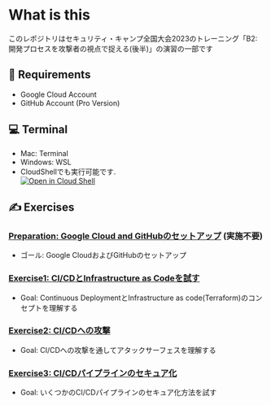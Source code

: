 # What is this

このレポジトリはセキュリティ・キャンプ全国大会2023のトレーニング「B2: 開発プロセスを攻撃者の視点で捉える(後半)」の演習の一部です

## 🎫 Requirements
- Google Cloud Account
- GitHub Account (Pro Version)

## 💻 Terminal
- Mac: Terminal
- Windows: WSL
- CloudShellでも実行可能です.  
[![Open in Cloud Shell](http://gstatic.com/cloudssh/images/open-btn.png)](https://console.cloud.google.com/cloudshell/open?git_repo=https://github.com/rung/seccamp-2023-b2)

## ✍️ Exercises
### [Preparation: Google Cloud and GitHubのセットアップ](0-preparation/README.md) (実施不要)
- ゴール: Google CloudおよびGitHubのセットアップ

### [Exercise1: CI/CDとInfrastructure as Codeを試す](./1-exercise/README.md)
- Goal: Continuous DeploymentとInfrastructure as code(Terraform)のコンセプトを理解する

### [Exercise2: CI/CDへの攻撃](./2-exercise/README.md)
- Goal: CI/CDへの攻撃を通してアタックサーフェスを理解する

### [Exercise3: CI/CDパイプラインのセキュア化](./3-exercise/README.md)
- Goal: いくつかのCI/CDパイプラインのセキュア化方法を試す
